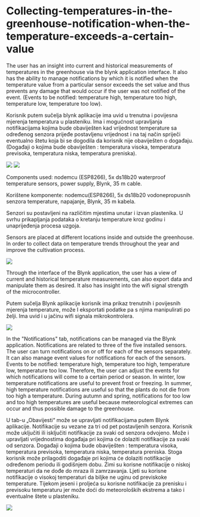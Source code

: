 # Collecting-temperatures-in-the-greenhouse-notification-when-the-temperature-exceeds-a-certain-value

The user has an insight into current and historical measurements of temperatures in the greenhouse via the blynk application interface. It also has the ability to manage notifications by which it is notified when the temperature value from a particular sensor exceeds the set value and thus prevents any damage that would occur if the user was not notified of the event. (Events to be notified: temperature high, temperature too high, temperature low, temperature too low).

Korisnik putem sučelja blynk aplikacije ima uvid u trenutna i povijesna mjerenja temperatura u plasteniku. Ima i mogućnost upravljanja notifikacijama kojima bude obaviješten  kad vrijednost temperature sa određenog senzora prijeđe postavljenu vrijednost i na taj način spriječi eventualno štetu koja bi se dogodila da korisnik nije obaviješten o događaju. (Događaji o kojima bude obaviješten : temperatura visoka, temperatura previsoka, temperatura niska, temperatura preniska).

![](Images/Slika%20(6).jpg)
![](Images/Slika%20(8).jpg)

Components used: nodemcu (ESP8266), 5x ds18b20 waterproof temperature sensors, power supply, Blynk, 35 m cable.

Korištene komponente: nodemcu(ESP8266), 5x ds18b20 vodonepropusnih senzora temperature, napajanje, Blynk, 35 m kabela.

Senzori su postavljeni na različitim mjestima unutar i izvan plastenika. U svrhu prikapljanja podataka o kretanju temperature kroz godinu i unaprijeđenja procesa uzgoja. 

Sensors are placed at different locations inside and outside the greenhouse. In order to collect data on temperature trends throughout the year and improve the cultivation process.

![](Images/Slika%20(7).jpg)

Through the interface of the Blynk application, the user has a view of current and historical temperature measurements, can also export data and manipulate them as desired. It also has insight into the wifi signal strength of the microcontroller.

Putem sučelja Blynk aplikacije korisnik ima prikaz trenutnih i povijesnih mjerenja temperature, može I eksportati podatke pa s njima manipulirati po želji. Ima uvid i u jačinu wifi signala mikrokontrolera. 

![](Images/Untitled2.png)

In the "Notifications" tab, notifications can be managed via the Blynk application. Notifications are related to three of the five installed sensors. The user can turn notifications on or off for each of the sensors separately. It can also manage event values for notifications for each of the sensors. Events to be notified: temperature high, temperature too high, temperature low, temperature too low. Therefore, the user can adjust the events for which notifications will come to a certain period or season. In winter, low temperature notifications are useful to prevent frost or freezing. In summer, high temperature notifications are useful so that the plants do not die from too high a temperature. During autumn and spring, notifications for too low and too high temperatures are useful because meteorological extremes can occur and thus possible damage to the greenhouse.

U tab-u „Obavijesti“ može se upravljati notifikacijama putem Blynk aplikacije. Notifikacije su vezane za tri od pet postavljenih senzora. Korisnik može uključiti ili isključiti notifikacije za svaki od senzora odvojeno. Može i upravljati vrijednostima događaja pri kojima će dolaziti  notifikacije za svaki od senzora.  Događaji o kojima bude obaviješten : temperatura visoka, temperatura previsoka, temperatura niska, temperatura preniska.  Stoga korisnik može prilagoditi događaje pri kojima će dolaziti notifikacije određenom periodu ili godišnjem dobu. Zimi su korisne notifikacije o niskoj temperaturi da ne dođe do mraza ili zamrzavanja. Ljeti su korisne notifikacije o visokoj temperaturi da biljke ne uginu od previskoke temperature. Tijekom jeseni i proljeća su korisne notifikacije za prenisku i previsoku temperaturu jer može doći do meteoroloških ekstrema a tako i eventualne štete u plasteniku. 

![](Images/Untitled1.png)


